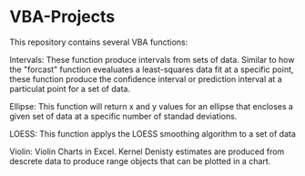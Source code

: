 # VBA-Projects

This repository contains several VBA functions:

Intervals:
  These function produce intervals from sets of data. Similar to how the "forcast" function evealuates a least-squares data fit at a specific point, these function produce the confidence interval or prediction interval at a particulat point for a set of data.
  
Ellipse:
  This function will return x and y values for an ellipse that encloses a given set of data at a specific number of standad deviations.
  
LOESS:
  This function applys the LOESS smoothing algorithm to a set of data
  
Violin:
  Violin Charts in Excel. Kernel Denisty estimates are produced from descrete data to produce range objects that can be plotted in a chart.
